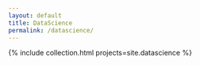```yaml
---
layout: default
title: DataScience
permalink: /datascience/
---
```


{% include collection.html projects=site.datascience %}
